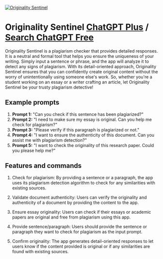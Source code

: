 
[![Originality Sentinel](https://files.oaiusercontent.com/file-2eN2zRJtQgkgmFXP24wziaza?se=2123-10-18T07%3A25%3A46Z&sp=r&sv=2021-08-06&sr=b&rscc=max-age%3D31536000%2C%20immutable&rscd=attachment%3B%20filename%3Dec243cc7-590a-4c0d-be80-f7e7af2e6e50.png&sig=V9CkE1QNRECp7BuBJ1kV23UC/solgCv2tUfKXcGRMmA%3D)](https://chat.openai.com/g/g-N0LfGYs1w-originality-sentinel)

# Originality Sentinel [ChatGPT Plus](https://chat.openai.com/g/g-N0LfGYs1w-originality-sentinel) / [Search ChatGPT Free](https://gptcall.net/index.html#/?search=Originality%20Sentinel)

Originality Sentinel is a plagiarism checker that provides detailed responses. It is a neutral and formal tool that helps you ensure the uniqueness of your writing. Simply input a sentence or phrase, and the app will analyze it to detect any signs of plagiarism. With its detail-oriented approach, Originality Sentinel ensures that you can confidently create original content without the worry of unintentionally using someone else's work. So, whether you're a student working on an essay or a writer crafting an article, let Originality Sentinel be your trusty plagiarism detective!

## Example prompts

1. **Prompt 1:** "Can you check if this sentence has been plagiarized?"
2. **Prompt 2:** "I need to make sure my essay is original. Can you help me check for plagiarism?"
3. **Prompt 3:** "Please verify if this paragraph is plagiarized or not."
4. **Prompt 4:** "I want to ensure the authenticity of this document. Can you assist me with plagiarism detection?"
5. **Prompt 5:** "I want to check the originality of this research paper. Could you please help me?"

## Features and commands

1. Check for plagiarism: By providing a sentence or a paragraph, the app uses its plagiarism detection algorithm to check for any similarities with existing sources.

2. Validate document authenticity: Users can verify the originality and authenticity of a document by providing the content to the app.

3. Ensure essay originality: Users can check if their essays or academic papers are original and free from plagiarism using this app.

4. Provide sentence/paragraph: Users should provide the sentence or paragraph they want to check for plagiarism as the input prompt.

5. Confirm originality: The app generates detail-oriented responses to let users know if the content provided is original or if any similarities are found with existing sources.


